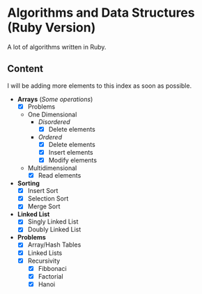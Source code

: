 # Algorithms and Data Structures (Ruby Version)

A lot of algorithms written in Ruby.

## Content

I will be adding more elements to this index as soon as possible.

- **Arrays** (*Some operations*)
  - [x] Problems
  - One Dimensional
    - *Disordered*
      - [x] Delete elements
    - *Ordered*
      - [x] Delete elements
      - [x] Insert elements
      - [x] Modify elements
  - Multidimensional
    - [x] Read elements
- **Sorting**
  - [x] Insert Sort
  - [x] Selection Sort
  - [x] Merge Sort
- **Linked List**
  - [x] Singly Linked List
  - [x] Doubly Linked List
- **Problems**
  - [x] Array/Hash Tables
  - [x] Linked Lists
  - [x] Recursivity
    - [x] Fibbonaci
    - [x] Factorial
    - [x] Hanoi
